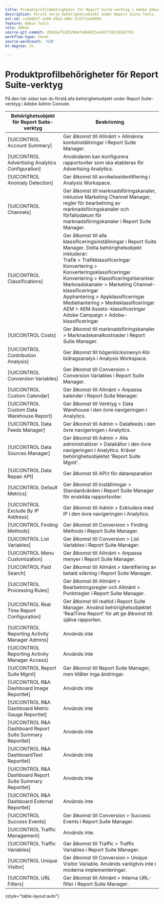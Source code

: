```yaml
---
title: Produktprofilbehörigheter för Report Suite-verktyg i Adobe Admin Console
description: Förstå varje behörighetsobjekt under Report Suite Tools.
exl-id: ca38d02f-2e88-49a3-a08c-515f21ee0099
feature: Admin Tools
role: Admin
source-git-commit: d5bbba7518529befabb8815ac657336326562fd1
workflow-type: tm+mt
source-wordcount: '428'
ht-degree: 2%

---
```


# Produktprofilbehörigheter för Report Suite-verktyg

På den här sidan kan du förstå alla behörighetsobjekt under Report Suite-verktyg i Adobe Admin Console.

| Behörighetsobjekt för Report Suite-verktyg | Beskrivning |
|------|------|
| [!UICONTROL Account Summary] | Ger åtkomst till Allmänt > Allmänna kontoinställningar i Report Suite Manager. |
| [!UICONTROL Advertising Analytics Configuration] | Användaren kan konfigurera rapportsviter som ska etableras för Advertising Analytics. |
| [!UICONTROL Anomaly Detection] | Ger åtkomst till avvikelseidentifiering i Analysis Workspace. |
| [!UICONTROL Channels] | Ger åtkomst till marknadsföringskanaler, inklusive Marketing Channel Manager, regler för bearbetning av marknadsföringskanaler och förfallodatum för marknadsföringskanaler i Report Suite Manager. |
| [!UICONTROL Classifications] | Ger åtkomst till alla klassificeringsinställningar i Report Suite Manager. Detta behörighetsobjekt inkluderar: <br>Trafik > Trafikklassificeringar<br>Konvertering > Konverteringsklassificeringar<br>Konvertering > Klassificeringshierarkier<br>Marknadskanaler > Marketing Channel-klassificeringar<br>Apphantering > Appklassificeringar<br>Mediehantering > Medieklassificeringar<br>AEM > AEM Assets-klassificeringar<br>Adobe Campaign > Adobe-klassificeringar |
| [!UICONTROL Costs] | Ger åtkomst till marknadsföringskanaler > Marknadskanalkostnader i Report Suite Manager. |
| [!UICONTROL Contribution Analysis] | Ger åtkomst till högerklicksmenyn Kör bidragsanalys i Analysis Workspace. |
| [!UICONTROL Conversion Variables] | Ger åtkomst till Conversion > Conversion Variables i Report Suite Manager. |
| [!UICONTROL Custom Calendar] | Ger åtkomst till Allmänt > Anpassa kalender i Report Suite Manager. |
| [!UICONTROL Custom Data Warehouse Report] | Ger åtkomst till Verktyg > Data Warehouse i den övre navigeringen i Analytics. |
| [!UICONTROL Data Feeds Manager] | Ger åtkomst till Admin > Datafeeds i den övre navigeringen i Analytics. |
| [!UICONTROL Data Sources Manager] | Ger åtkomst till Admin > Alla administratörer > Datakällor i den övre navigeringen i Analytics. Kräver behörighetsobjektet &#39;Report Suite Mgmt&#39;. |
| [!UICONTROL Data Repair API] | Ger åtkomst till API:t för datareparation |
| [!UICONTROL Default Metrics] | Ger åtkomst till Inställningar > Standardvärden i Report Suite Manager för enskilda rapportsviter. |
| [!UICONTROL Exclude By IP Address] | Ger åtkomst till Admin > Exkludera med IP i den övre navigeringen i Analytics. |
| [!UICONTROL Finding Methods] | Ger åtkomst till Conversion > Finding Methods i Report Suite Manager. |
| [!UICONTROL List Variables] | Ger åtkomst till Conversion > List Variables i Report Suite Manager. |
| [!UICONTROL Menu Customization] | Ger åtkomst till Allmänt > Anpassa menyer i Report Suite Manager. |
| [!UICONTROL Paid Search] | Ger åtkomst till Allmänt > Identifiering av betald sökning i Report Suite Manager. |
| [!UICONTROL Processing Rules] | Ger åtkomst till Allmänt > Bearbetningsregler och Allmänt > Punktregler i Report Suite Manager. |
| [!UICONTROL Real Time Report Configuration] | Ger åtkomst till realtid i Report Suite Manager. Använd behörighetsobjektet &#39;RealTime Report&#39; för att ge åtkomst till själva rapporten. |
| [!UICONTROL Reporting Activity Manager Admins] | Används inte |
| [!UICONTROL Reporting Activity Manager Access] | Används inte |
| [!UICONTROL Report Suite Mgmt] | Ger åtkomst till Report Suite Manager, men tillåter inga ändringar. |
| [!UICONTROL R&A Dashboard Image Reportlet] | Används inte |
| [!UICONTROL R&A Dashboard Metric Gauge Reportlet] | Används inte |
| [!UICONTROL R&A Dashboard Report Suite Summary Reportlet] | Används inte |
| [!UICONTROL R&A DashboardText Reportlet] | Används inte |
| [!UICONTROL R&A Dashboard Report Suite Summary Reportlet] | Används inte |
| [!UICONTROL R&A Dashboard External Reportlet] | Används inte |
| [!UICONTROL Success Events] | Ger åtkomst till Conversion > Success Events i Report Suite Manager. |
| [!UICONTROL Traffic Management] | Används inte. |
| [!UICONTROL Traffic Variables] | Ger åtkomst till Traffic > Traffic Variables i Report Suite Manager. |
| [!UICONTROL Unique Visitor] | Ger åtkomst till Conversion > Unique Visitor Variable. Används vanligtvis inte i moderna implementeringar. |
| [!UICONTROL URL Filters] | Ger åtkomst till Allmänt > Interna URL-filter i Report Suite Manager. |

{style="table-layout:auto"}